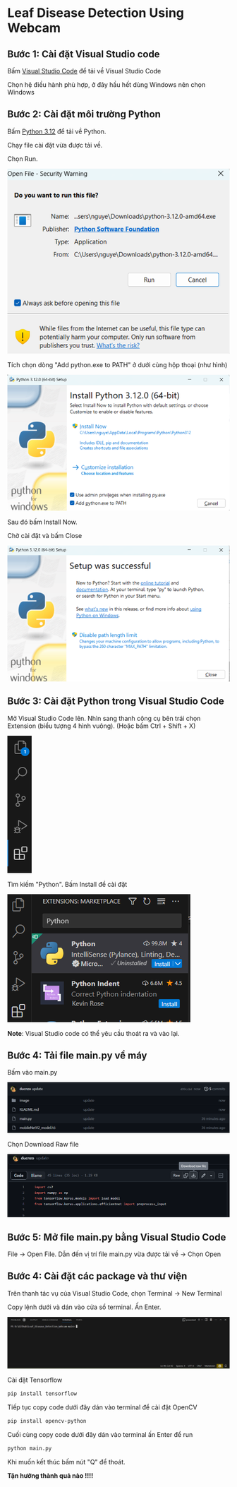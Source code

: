 # Leaf Disease Detection Using Webcam


## Bước 1: Cài đặt Visual Studio code

Bấm [Visual Studio Code](https://code.visualstudio.com/download) để tải về Visual Studio Code

Chọn hệ điều hành phù hợp, ở đây hầu hết dùng Windows nên chọn Windows

## Bước 2: Cài đặt môi trường Python

Bấm [Python 3.12](https://www.python.org/downloads/release/python-3120/) để tải về Python.

Chạy file cài đặt vừa được tải về. 

Chọn Run.

![Fig.1](image/1.png)

Tích chọn dòng "Add python.exe to PATH" ở dưới cùng hộp thoại (như hình)

![Fig.1](image/2.png)

Sau đó bấm Install Now.

Chờ cài đặt và bấm Close

![Alt text](image/image.png)
## Bước 3: Cài đặt Python trong Visual Studio Code

Mở Visual Studio Code lên. Nhìn sang thanh công cụ bên trái chọn Extension (biểu tượng 4 hình vuông). (Hoặc bấm Ctrl + Shift + X)

![Alt text](image/image-2.png)

Tìm kiếm "Python". Bấm Install để cài đặt

![Alt text](image/image-3.png)

**Note**: Visual Studio code có thể yêu cầu thoát ra và vào lại.

## Bước 4: Tải file main.py về máy
Bấm vào main.py

![Alt text](image/image123123.png)

Chọn Download Raw file

![Alt text](image/image-111111.png)

## Bước 5: Mở file main.py bằng Visual Studio Code

File -> Open File. Dẫn đến vị trí file main.py vừa được tải về -> Chọn Open

## Bước 4: Cài đặt các package và thư viện

Trên thanh tác vụ của Visual Studio Code, chọn Terminal -> New Terminal

Copy lệnh dưới và dán vào cửa sổ terminal. Ấn Enter.

![Alt text](image/image-4.png)

Cài đặt Tensorflow

```bash
pip install tensorflow
```

Tiếp tục copy code dưới đây dán vào terminal để cài đặt OpenCV

```bash
pip install opencv-python
```

Cuối cùng copy code dưới đây dán vào terminal ấn Enter để run

```bash
python main.py
```

Khi muốn kết thúc bấm nút "Q" để thoát.

**Tận hưởng thành quả nào !!!!**

